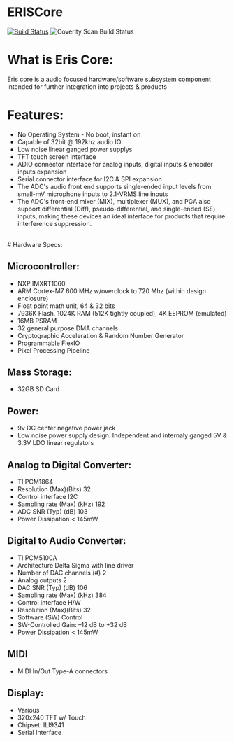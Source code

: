 # ERISCore

[![Build Status](https://app.travis-ci.com/bmonkaba/ERISCore.svg?branch=master)](https://app.travis-ci.com/bmonkaba/ERISCore)
<a href="https://scan.coverity.com/projects/bmonkaba-eriscore"></a>
<img alt="Coverity Scan Build Status" src="https://scan.coverity.com/projects/21765/badge.svg">
<br>
# What is Eris Core:

Eris core is a audio focused hardware/software subsystem component intended for further integration into projects & products

# Features:

* No Operating System - No boot, instant on
* Capable of 32bit @ 192khz audio IO
* Low noise linear ganged power supplys
* TFT touch screen interface
* ADIO connector interface for analog inputs, digital inputs & encoder inputs expansion
* Serial connector interface for I2C & SPI expansion
* The ADC's audio front end supports single-ended input levels from small-mV microphone inputs to 2.1-VRMS line inputs
* The ADC's front-end mixer (MIX), multiplexer (MUX), and PGA also support differential (Diff), pseudo-differential, and single-ended (SE) inputs, making these devices an ideal interface for products that require interference suppression.

<br>
# Hardware Specs:

## Microcontroller:

* NXP IMXRT1060
* ARM Cortex-M7 600 MHz w/overclock to 720 Mhz (within design enclosure)
* Float point math unit, 64 & 32 bits
* 7936K Flash, 1024K RAM (512K tightly coupled), 4K EEPROM (emulated)
* 16MB PSRAM
* 32 general purpose DMA channels
* Cryptographic Acceleration & Random Number Generator
* Programmable FlexIO
* Pixel Processing Pipeline

## Mass Storage:

* 32GB SD Card

## Power:

* 9v DC center negative power jack
* Low noise power supply design. Independent and internaly ganged 5V & 3.3V LDO linear regulators

## Analog to Digital Converter:

* TI PCM1864
* Resolution (Max)(Bits)	32
* Control interface	I2C
* Sampling rate (Max) (kHz)	192
* ADC SNR (Typ) (dB)	103
* Power Dissipation < 145mW

## Digital to Audio Converter:

* TI PCM5100A
* Architecture	Delta Sigma with line driver
* Number of DAC channels (#)	2
* Analog outputs	2
* DAC SNR (Typ) (dB)	106
* Sampling rate (Max) (kHz)	384
* Control interface	H/W
* Resolution (Max)(Bits)	32
* Software (SW) Control
* SW-Controlled Gain: –12 dB to +32 dB
* Power Dissipation < 145mW

## MIDI

* MIDI In/Out Type-A connectors

## Display:

* Various
* 320x240 TFT w/ Touch
* Chipset: ILI9341
* Serial Interface